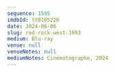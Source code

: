 ```yaml
---
sequence: 1595
imdbId: tt0105226
date: 2024-06-06
slug: red-rock-west-1993
medium: Blu-ray
venue: null
venueNotes: null
mediumNotes: Cinématographe, 2024
---
```

